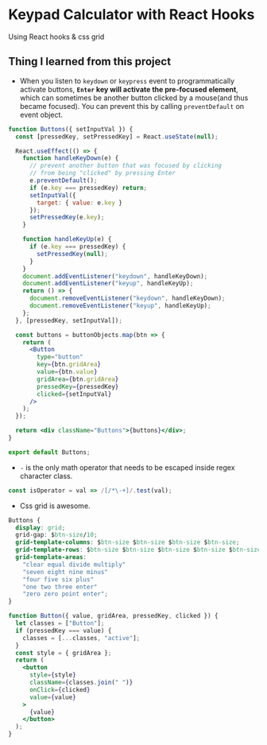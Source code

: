 # Keypad Calculator with React Hooks

Using React hooks & css grid

## Thing I learned from this project

- When you listen to `keydown` or `keypress` event to programmatically activate buttons,
  **`Enter` key will activate the pre-focused element**,
  which can sometimes be another button clicked by a mouse(and thus became focused).
  You can prevent this by calling `preventDefault` on event object.

```jsx
function Buttons({ setInputVal }) {
  const [pressedKey, setPressedKey] = React.useState(null);

  React.useEffect(() => {
    function handleKeyDown(e) {
      // prevent another button that was focused by clicking
      // from being "clicked" by pressing Enter
      e.preventDefault();
      if (e.key === pressedKey) return;
      setInputVal({
        target: { value: e.key }
      });
      setPressedKey(e.key);
    }

    function handleKeyUp(e) {
      if (e.key === pressedKey) {
        setPressedKey(null);
      }
    }
    document.addEventListener("keydown", handleKeyDown);
    document.addEventListener("keyup", handleKeyUp);
    return () => {
      document.removeEventListener("keydown", handleKeyDown);
      document.removeEventListener("keyup", handleKeyUp);
    };
  }, [pressedKey, setInputVal]);

  const buttons = buttonObjects.map(btn => {
    return (
      <Button
        type="button"
        key={btn.gridArea}
        value={btn.value}
        gridArea={btn.gridArea}
        pressedKey={pressedKey}
        clicked={setInputVal}
      />
    );
  });

  return <div className="Buttons">{buttons}</div>;
}

export default Buttons;
```

- `-` is the only math operator that needs to be escaped inside regex character class.

```jsx
const isOperator = val => /[/*\-+]/.test(val);
```

- Css grid is awesome.

```css
Buttons {
  display: grid;
  grid-gap: $btn-size/10;
  grid-template-columns: $btn-size $btn-size $btn-size $btn-size;
  grid-template-rows: $btn-size $btn-size $btn-size $btn-size $btn-size;
  grid-template-areas:
    "clear equal divide multiply"
    "seven eight nine minus"
    "four five six plus"
    "one two three enter"
    "zero zero point enter";
}
```

```jsx
function Button({ value, gridArea, pressedKey, clicked }) {
  let classes = ["Button"];
  if (pressedKey === value) {
    classes = [...classes, "active"];
  }
  const style = { gridArea };
  return (
    <button
      style={style}
      className={classes.join(" ")}
      onClick={clicked}
      value={value}
    >
      {value}
    </button>
  );
}
```
